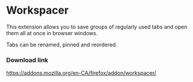 # Workspacer
This extension allows you to save groups of regularly used tabs and open them all at once in browser windows. 

Tabs can be renamed, pinned and reordered.

### Download link
https://addons.mozilla.org/en-CA/firefox/addon/workspacer/
